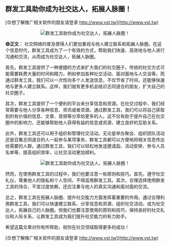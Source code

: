 ## **群发工具助你成为社交达人，拓展人脉圈！**

[😍想了解推广相关软件的朋友请登录 http://www.vst.tw](http://www.vst.tw)

 <center><img src="https://vst.tw/MP4/tuiguang/png/7.png" alt="群发工具助你成为社交达人，拓展人脉圈！"></center>

**😄正文：**
社交网络的普及使得人们更加重视与他人建立联系和拓展人脉圈。在这个信息时代，群发工具成为了一个有效的方式，帮助我们快速、高效地与他人进行沟通和交流，从而成为社交达人，拓展人脉圈。

首先，群发工具提供了一种便捷的方式来扩大我们的社交圈子。传统的社交方式可能需要耗费大量的时间和精力，例如参加各种社交活动、面对面地与人交谈等。而通过群发工具，我们可以一次性向多个人发送信息，不仅节省了时间，还能够快速地与更多人建立联系。这样，我们就有更多机会结识志同道合的朋友，扩大自己的社交圈子。

其次，群发工具提供了一个便利的平台来分享信息和资源。在社交过程中，我们经常需要与他人分享各种信息、资讯或者资源。通过群发工具，我们可以将自己获取到的有价值的信息、文章、音频等分享给更多的人。这不仅有助于提升自己在社交圈中的影响力，还能够帮助他人获得有益的信息或资源，建立良好的互助关系。

此外，群发工具还可以用于组织和管理社交活动。无论是举办聚会、组织团队活动还是召集志同道合的人一起参与某项事务，群发工具都可以方便地将相关信息传达给需要的人群。通过群发工具，我们可以轻松地发送邀请函、活动安排、参与人员名单等，提高组织效率，让社交活动更加顺利。

 <center><img src="https://vst.tw/MP4/tuiguang/png/1.png" alt="群发工具助你成为社交达人，拓展人脉圈！"></center>

然而，在使用群发工具的过程中，我们也要注意一些原则和技巧。首先，遵守社交礼仪，尊重他人的隐私和个人空间，不得滥用群发工具。其次，合理选择使用群发工具的场合，不宜过度依赖，还应注重与他人的真实沟通和面对面的交流。

总之，群发工具在拓展人脉圈、提升社交能力方面发挥着重要的作用。通过合理利用群发工具，我们可以快速建立联系、分享信息和资源、组织社交活动，成为社交达人，拓展自己的人脉圈。但我们也要注意使用的原则和技巧，保持良好的社交礼仪和人际关系，让群发工具成为我们提升社交能力的有力助手。

希望这篇文章对你有所帮助，祝你在社交领域取得更多的成功！

[😍想了解推广相关软件的朋友请登录 http://www.vst.tw](http://www.vst.tw)



